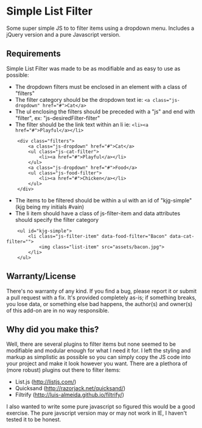 Simple List Filter
=====

Some super simple JS to to filter items using a dropdown menu. Includes a jQuery version and a pure Javascript version.

Requirements
------
Simple List Filter was made to be as modifiable and as easy to use as possible:
* The dropdown filters must be enclosed in an element with a class of "filters"
* The filter category should be the dropdown text ie: ````<a class="js-dropdown" href="#">Cat</a>````
* The ul enclosing the filters should be preceded with a "js" and end with "filter", ex: "js-desiredFilter-filter"
* The filter should be the link text within an li ie: ````<li><a href="#">Playful</a></li>````

```
    <div class="filters">
        <a class="js-dropdown" href="#">Cat</a>
        <ul class="js-cat-filter">
            <li><a href="#">Playful</a></li>
        </ul>
        <a class="js-dropdown" href="#">Food</a>
        <ul class="js-food-filter">
            <li><a href="#">Chicken</a></li>
        </ul>
    </div>
```

* The items to be filtered should be within a ul with an id of "kjg-simple" (kjg being my initials #vain)
* The li item should have a class of js-filter-item and data attributes should specify the filter category
```
    <ul id="kjg-simple">
        <li class="js-filter-item" data-food-filter="Bacon" data-cat-filter="">
            <img class="list-item" src="assets/bacon.jpg">
        </li>
    </ul>
```

Warranty/License
--------
There's no warranty of any kind. If you find a bug, please report it or submit a pull request with a fix. It's provided completely as-is; if something breaks, you lose data, or something else bad happens, the author(s) and owner(s) of this add-on are in no way responsible.

Why did you make this?
--------
Well, there are several plugins to filter items but none seemed to be modifiable and modular enough for what I need it for. I left the styling and markup as simplistic as possible so you can simply copy the JS code into your project and make it look however you want.
There are a plethora of (more robust) plugins out there to filter items:
* List.js (http://listjs.com/)
* Quicksand (http://razorjack.net/quicksand/)
* Filtrify (http://luis-almeida.github.io/filtrify/)

I also wanted to write some pure javascript so figured this would be a good exercise. The pure javscript version may or may not work in IE, I haven't tested it to be honest.
